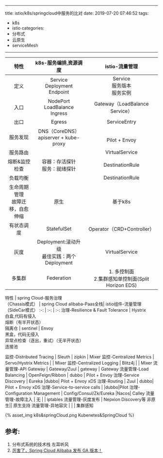  ---
title: istio/k8s/springcloud中服务的比对
date: 2019-07-20 07:46:52
tags:
  - k8s
  - istio
categories: 
  - 分布式
  - 云原生
  - serviceMesh  
---


特性 | k8s-服务编排,资源调度 | istio-流量管理
:-: | :-: | :-: 
定义 |  Service<br> Deployment<br> Endpoint | Service<br> 服务版本 <br> 服务实例
入口 |  NodePort<br> LoadBalance<br> Ingress | Gateway（LoadBalance Service）
出口 |  Egress | ServiceEntry
服务发现 |  DNS（CoreDNS）<br> apiserver + kube-proxy |  <br>Pilot + Envoy
服务路由|   | VirtualService
熔断&监控检查 | 容器：存活探针<br>服务：就绪探针 |  DestinationRule
负载均衡 | | DestinationRule
生命周期管理<br>故障迁移，自愈<br>伸缩 | 原生| 基于k8s 
有状态调度| StatefulSet  | Operator（CRD+Controller）
灰度| Deployment:滚动升级<br>最佳实践：两个Deployment | VirtualService
多集群 | Federation  | 1. 多控制面<br> 2.集群感知单控制面(Split Horizon EDS) 





特性 | spring Cloud-服务治理<br>（Chassis模式） | spring Cloud alibaba-Paas全栈| istio组件-流量管理<br>（SideCar模式）
:-: | :-: | :-: 
治理-Resilience & Fault Tolerance | Hystrix <br> 白盒,代码有侵入<br>熔断（有半开状态） <br>隔离仓 | sentinel  | Envoy<br>黑盒，代码无侵入<br> 异常点检查（逐出，重试）（无半开状态）<br>连接池 

监控-Distributed Tracing          | Sleuth | zipkin | Mixer 
监控-Centralized Metrics          | Servo/Hystrix Metrics | | Mixer
监控-Centralized Logging          | Blitz4j | | Mixer
流量管理-API Gateway              | Gateway/Zuul | gateway | Gateway
流量管理-Load Balancing           | OpenFeign/Ribbon  | dubbo | Pilot + Envoy
治理-Service Discovery           | Eureka  |dubbo| Pilot + Envoy xDS
治理-Routing                     | Zuul | dubbo| Pilot + Envoy xDS
治理-Service-to-service calls    |   |dubbo|Pilot
治理-Configuration Management    | Config/Consul/Zk/Eureka |Nacos| Calley
流量管理-故障注入                 | 无 |  | iptables
流量管理-灰度发布                 | Nepxion Discovery等 非原生|| 原生支持
流量管理-异地容灾                 | | |  集群感知

<!-- more -->

{% asset_img   k8s&springCloud.png  Kubenetes&SpringCloud  %}


## 参考:
1. 分布式系统的技术栈 左耳听风
2. [厉害了，Spring Cloud Alibaba 发布 GA 版本！](https://blog.csdn.net/zl1zl2zl3/article/details/89790643)


